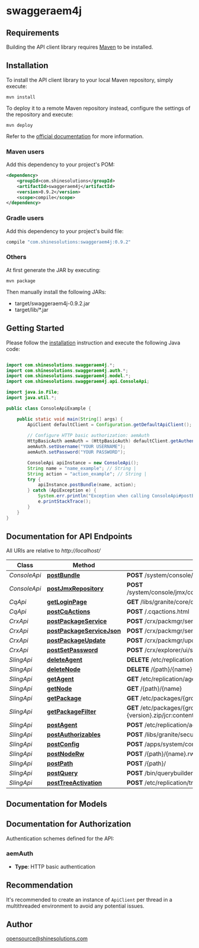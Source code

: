 # swaggeraem4j

## Requirements

Building the API client library requires [Maven](https://maven.apache.org/) to be installed.

## Installation

To install the API client library to your local Maven repository, simply execute:

```shell
mvn install
```

To deploy it to a remote Maven repository instead, configure the settings of the repository and execute:

```shell
mvn deploy
```

Refer to the [official documentation](https://maven.apache.org/plugins/maven-deploy-plugin/usage.html) for more information.

### Maven users

Add this dependency to your project's POM:

```xml
<dependency>
    <groupId>com.shinesolutions</groupId>
    <artifactId>swaggeraem4j</artifactId>
    <version>0.9.2</version>
    <scope>compile</scope>
</dependency>
```

### Gradle users

Add this dependency to your project's build file:

```groovy
compile "com.shinesolutions:swaggeraem4j:0.9.2"
```

### Others

At first generate the JAR by executing:

    mvn package

Then manually install the following JARs:

* target/swaggeraem4j-0.9.2.jar
* target/lib/*.jar

## Getting Started

Please follow the [installation](#installation) instruction and execute the following Java code:

```java

import com.shinesolutions.swaggeraem4j.*;
import com.shinesolutions.swaggeraem4j.auth.*;
import com.shinesolutions.swaggeraem4j.model.*;
import com.shinesolutions.swaggeraem4j.api.ConsoleApi;

import java.io.File;
import java.util.*;

public class ConsoleApiExample {

    public static void main(String[] args) {
        ApiClient defaultClient = Configuration.getDefaultApiClient();
        
        // Configure HTTP basic authorization: aemAuth
        HttpBasicAuth aemAuth = (HttpBasicAuth) defaultClient.getAuthentication("aemAuth");
        aemAuth.setUsername("YOUR USERNAME");
        aemAuth.setPassword("YOUR PASSWORD");

        ConsoleApi apiInstance = new ConsoleApi();
        String name = "name_example"; // String | 
        String action = "action_example"; // String | 
        try {
            apiInstance.postBundle(name, action);
        } catch (ApiException e) {
            System.err.println("Exception when calling ConsoleApi#postBundle");
            e.printStackTrace();
        }
    }
}

```

## Documentation for API Endpoints

All URIs are relative to *http://localhost/*

Class | Method | HTTP request | Description
------------ | ------------- | ------------- | -------------
*ConsoleApi* | [**postBundle**](docs/ConsoleApi.md#postBundle) | **POST** /system/console/bundles/{name} | 
*ConsoleApi* | [**postJmxRepository**](docs/ConsoleApi.md#postJmxRepository) | **POST** /system/console/jmx/com.adobe.granite:type&#x3D;Repository/op/{action} | 
*CqApi* | [**getLoginPage**](docs/CqApi.md#getLoginPage) | **GET** /libs/granite/core/content/login.html | 
*CqApi* | [**postCqActions**](docs/CqApi.md#postCqActions) | **POST** /.cqactions.html | 
*CrxApi* | [**postPackageService**](docs/CrxApi.md#postPackageService) | **POST** /crx/packmgr/service.jsp | 
*CrxApi* | [**postPackageServiceJson**](docs/CrxApi.md#postPackageServiceJson) | **POST** /crx/packmgr/service/.json/{path} | 
*CrxApi* | [**postPackageUpdate**](docs/CrxApi.md#postPackageUpdate) | **POST** /crx/packmgr/update.jsp | 
*CrxApi* | [**postSetPassword**](docs/CrxApi.md#postSetPassword) | **POST** /crx/explorer/ui/setpassword.jsp | 
*SlingApi* | [**deleteAgent**](docs/SlingApi.md#deleteAgent) | **DELETE** /etc/replication/agents.{runmode}/{name} | 
*SlingApi* | [**deleteNode**](docs/SlingApi.md#deleteNode) | **DELETE** /{path}/{name} | 
*SlingApi* | [**getAgent**](docs/SlingApi.md#getAgent) | **GET** /etc/replication/agents.{runmode}/{name} | 
*SlingApi* | [**getNode**](docs/SlingApi.md#getNode) | **GET** /{path}/{name} | 
*SlingApi* | [**getPackage**](docs/SlingApi.md#getPackage) | **GET** /etc/packages/{group}/{name}-{version}.zip | 
*SlingApi* | [**getPackageFilter**](docs/SlingApi.md#getPackageFilter) | **GET** /etc/packages/{group}/{name}-{version}.zip/jcr:content/vlt:definition/filter.tidy.2.json | 
*SlingApi* | [**postAgent**](docs/SlingApi.md#postAgent) | **POST** /etc/replication/agents.{runmode}/{name} | 
*SlingApi* | [**postAuthorizables**](docs/SlingApi.md#postAuthorizables) | **POST** /libs/granite/security/post/authorizables | 
*SlingApi* | [**postConfig**](docs/SlingApi.md#postConfig) | **POST** /apps/system/config.{runmode}/{name} | 
*SlingApi* | [**postNodeRw**](docs/SlingApi.md#postNodeRw) | **POST** /{path}/{name}.rw.html | 
*SlingApi* | [**postPath**](docs/SlingApi.md#postPath) | **POST** /{path}/ | 
*SlingApi* | [**postQuery**](docs/SlingApi.md#postQuery) | **POST** /bin/querybuilder.json | 
*SlingApi* | [**postTreeActivation**](docs/SlingApi.md#postTreeActivation) | **POST** /etc/replication/treeactivation.html | 


## Documentation for Models



## Documentation for Authorization

Authentication schemes defined for the API:
### aemAuth

- **Type**: HTTP basic authentication


## Recommendation

It's recommended to create an instance of `ApiClient` per thread in a multithreaded environment to avoid any potential issues.

## Author

opensource@shinesolutions.com

